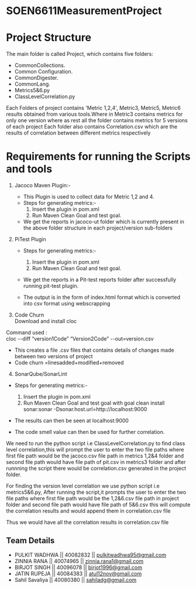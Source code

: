 # SOEN6611MeasurementProject

# Project Structure  
The main folder is called Project, which contains five folders:    
* CommonCollections.    
* Common Configuration.  
* CommonDigester. 
* CommonLang.  
* Metrics5&6.py
* ClassLevelCorrelation.py 

   
Each Folders of project contains 'Metric 1,2,4', Metric3, Metric5, Metric6 results obtained from various tools.Where in Metric3  contains metrics for only one version where as rest all the folder contains metrics for 5 versions of each project 
Each folder also contains Correlation.csv which are the results of correlation between different metrics respectively
    
    
# Requirements for running the Scripts and tools 

1. Jacoco Maven Plugin:-  
   * This Plugin is used to collect data for Metric 1,2 and 4.
   * Steps for generating metrics:-  
      1. Insert the plugin in pom.xml
      2. Run Maven Clean Goal and test goal.
   * We get the reports in jacoco-ut folder which is currently present in the above folder structure in each project/version sub-folders

2. PiTest Plugin
    * Steps for generating metrics:-  
      1. Insert the plugin in pom.xml
      2. Run Maven Clean Goal and test goal.
  
    * We get the reports in a Pit-test reports folder after successfully running pit-test plugin.  
    * The output is in the form of index.html format which is converted into csv format using webscrapping

3. Code Churn  
  Download and install cloc  
  
  Command used :  
    cloc --diff “version1Code” “Version2Code” --out=version.csv  
    
  * This creates a file .csv files that contains details of changes made between two versions of project
  * Code churn =linesadded+modified+removed


4. SonarQube/SonarLint
 * Steps for generating metrics:-  
      1. Insert the plugin in pom.xml
      2. Run Maven Clean Goal and test goal with goal clean install sonar:sonar -Dsonar.host.url=http://localhost:9000
  
  * The results can then be seen at localhost:9000
  * The code smell value can then be used for further correlation.


We need to run the python script i.e ClassLevelCorrelation.py to find class level correlation,this will prompt the user to enter the two file paths where first file path would be the jacoco.csv file path in metrics 1,2&4 folder and second file path would have file path of pit.csv in metrics3 folder and after runnning the script there would be correlation.csv generated in the project folder.

For finding the version level correlation we use python script i.e metrics5&6.py, After running the script,it prompts the user to enter the two file paths where first file path would be the 1,2&6.csv file path in project folder and second file path would have file path of 5&6.csv  this will compute the correlation results and would append them in correlation.csv file

Thus we would have all the correlation results in correlation.csv file


## Team Details  

  - PULKIT WADHWA       || 40082832 || pulkitwadhwa95@gmail.com
  - ZINNIA RANA         || 40074965 || zinnia.rana1@gmail.com
  - BIRJOT SINGH        || 40096078 || birjot1996@gmail.com
  - JATIN RUPEJA        || 40084383 || atul12nov@gmail.com
  - Sahil Savaliya      || 40080380 || sahiladg@gmail.com

